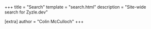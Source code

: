 +++
title = "Search"
template = "search.html"
description = "Site-wide search for Zyzle.dev"

[extra]
author = "Colin McCulloch"
+++

